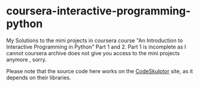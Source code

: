 # coursera-interactive-programming-python
My Solutions to the mini projects in coursera course "An Introduction to Interactive Programming in Python" Part 1 and 2.
Part 1 is incomplete as I cannot coursera archive does not give you access to the mini projects anymore , sorry.

Please note that the source code here works on the [CodeSkulptor](http://www.codeskulptor.org) site, 
as it depends on their libraries. 

